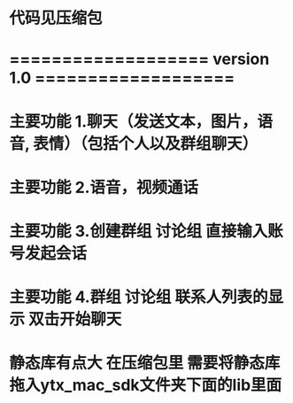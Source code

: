 
# 代码见压缩包

# =================== version 1.0 ===================

# 主要功能 1.聊天（发送文本，图片，语音, 表情）（包括个人以及群组聊天）
# 主要功能 2.语音，视频通话
# 主要功能 3.创建群组 讨论组 直接输入账号发起会话
# 主要功能 4.群组 讨论组 联系人列表的显示 双击开始聊天

# 静态库有点大  在压缩包里 需要将静态库拖入ytx_mac_sdk文件夹下面的lib里面

          
